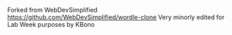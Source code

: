 Forked from WebDevSimplified https://github.com/WebDevSimplified/wordle-clone 
Very minorly edited for Lab Week purposes by KBono
